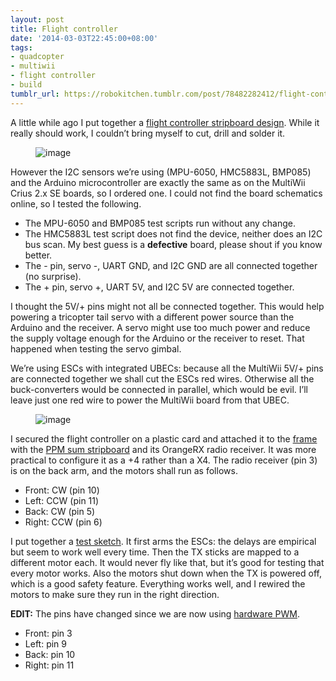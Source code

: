 ```yaml
---
layout: post
title: Flight controller
date: '2014-03-03T22:45:00+08:00'
tags:
- quadcopter
- multiwii
- flight controller
- build
tumblr_url: https://robokitchen.tumblr.com/post/78482282412/flight-controller
---
```

A little while ago I put together a [flight controller stripboard design](https://github.com/marcv81/robokitchen/tree/977318e9e0fab4c24864249126d6a733ea9596f1/hardware/FlightController). While it really should work, I couldn’t bring myself to cut, drill and solder it.

<figure class="tmblr-full" data-orig-height="297" data-orig-width="500" data-orig-src="https://64.media.tumblr.com/3200db39279aee432c51855747a692af/tumblr_inline_n1vqmz2gxX1snd83q.jpg"><img alt="image" src="https://64.media.tumblr.com/67583374dae605c243e5e233e494b18c/tumblr_inline_pg5mgybP7z1snd83q_540.jpg" data-orig-height="297" data-orig-width="500" data-orig-src="https://64.media.tumblr.com/3200db39279aee432c51855747a692af/tumblr_inline_n1vqmz2gxX1snd83q.jpg"></figure>

However the I2C sensors we’re using (MPU-6050, HMC5883L, BMP085) and the Arduino microcontroller are exactly the same as on the MultiWii Crius 2.x SE boards, so I ordered one. I could not find the board schematics online, so I tested the following.

- The MPU-6050 and BMP085 test scripts run without any change.
- The HMC5883L test script does not find the device, neither does an I2C bus scan. My best guess is a **defective** board, please shout if you know better.
- The - pin, servo -, UART GND, and I2C GND are all connected together (no surprise).
- The + pin, servo +, UART 5V, and I2C 5V are connected together.

I thought the 5V/+ pins might not all be connected together. This would help powering a tricopter tail servo with a different power source than the Arduino and the receiver. A servo might use too much power and reduce the supply voltage enough for the Arduino or the receiver to reset. That happened when testing the servo gimbal.

We’re using ESCs with integrated UBECs: because all the MultiWii 5V/+ pins are connected together we shall cut the ESCs red wires. Otherwise all the buck-converters would be connected in parallel, which would be evil. I’ll leave just one red wire to power the MultiWii board from that UBEC.

<figure class="tmblr-full" data-orig-height="334" data-orig-width="500" data-orig-src="https://64.media.tumblr.com/562b953cba4cbb6b2e1b0c7a754f1811/tumblr_inline_n1vr7yhz4Z1snd83q.jpg"><img alt="image" src="https://64.media.tumblr.com/95a30c08d19a9f6788ed794fd841ff44/tumblr_inline_pg5mgzRY731snd83q_540.jpg" data-orig-height="334" data-orig-width="500" data-orig-src="https://64.media.tumblr.com/562b953cba4cbb6b2e1b0c7a754f1811/tumblr_inline_n1vr7yhz4Z1snd83q.jpg"></figure>

I secured the flight controller on a plastic card and attached it to the [frame](http://robokitchen.tumblr.com/post/72602724137/diy-artf-quadcopter) with the [PPM sum stripboard](http://robokitchen.tumblr.com/post/65192427388/ppm-sum-stripboard-experiments) and its OrangeRX radio receiver. It was more practical to configure it as a +4 rather than a X4. The radio receiver (pin 3) is on the back arm, and the motors shall run as follows.

- Front: CW (pin 10)
- Left: CCW (pin 11)
- Back: CW (pin 5)
- Right: CCW (pin 6)

I put together a [test sketch](https://github.com/marcv81/robokitchen/tree/master/sketches-util/QuadMotorTest). It first arms the ESCs: the delays are empirical but seem to work well every time. Then the TX sticks are mapped to a different motor each. It would never fly like that, but it’s good for testing that every motor works. Also the motors shut down when the TX is powered off, which is a good safety feature. Everything works well, and I rewired the motors to make sure they run in the right direction.

**EDIT:** The pins have changed since we are now using [hardware PWM](http://robokitchen.tumblr.com/post/84759084465/490hz-esc-control).

- Front: pin 3
- Left: pin 9
- Back: pin 10
- Right: pin 11
